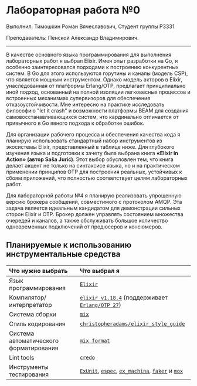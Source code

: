 # Лабораторная работа №0

Выполнил: Тимошкин Роман Вячеславович,
Студент группы P3331

Преподаватель: Пенской Александр Владимирович.

---

В качестве основного языка программирования для выполнения лабораторных работ я выбрал Elixir. Имея опыт разработки на Go, я особенно заинтересовался подходами к построению конкурентных систем. В Go для этого используются горутины и каналы (модель CSP), что является мощным инструментом. Однако модель акторов в Elixir, унаследованная от платформы Erlang/OTP, предлагает принципиально иной подход, основанный на полной изоляции легковесных процессов и встроенных механизмах супервизоров для обеспечения отказоустойчивости. Мне интересно на практике исследовать философию "let it crash" и возможности платформы BEAM для создания самовосстанавливающихся систем, что кардинально отличается от привычного в Go явного подхода к обработке ошибок.

Для организации рабочего процесса и обеспечения качества кода я планирую использовать стандартный набор инструментов из экосистемы Elixir, представленный в таблице ниже. Для глубокого изучения языка и подготовки к зачету была выбрана книга **«Elixir in Action» (автор Saša Jurić)**. Этот выбор обусловлен тем, что книга делает акцент не только на синтаксисе языка, но и на практическом применении принципов OTP для построения реальных, устойчивых к сбоям приложений, что полностью соответствует целям лабораторных работ.

Для лабораторной работы №4 я планирую реализовать упрощенную версию брокера сообщений, совместимого с протоколом AMQP. Эта задача является идеальным кандидатом для демонстрации сильных сторон Elixir и OTP. Брокер должен управлять состоянием множества очередей и каналов, а также обслуживать большое количество одновременных подключений от продюсеров и консюмеров.

## Планируемые к использованию инструментальные средства

| Что нужно выбрать                      | Что выбрал я                                                                                                                                                                                                                                                |
| :------------------------------------- | :---------------------------------------------------------------------------------------------------------------------------------------------------------------------------------------------------------------------------------------------------------- |
| Язык программирования                  | [`Elixir`](https://elixir-lang.org/)                                                                                                                                                                                                                        |
| Компилятор/интерпретатор               | [`elixir v1.18.4`](https://github.com/elixir-lang/elixir/releases/tag/v1.18.4) (поддерживает [`Erlang/OTP 27`](https://www.erlang.org/downloads/27))                                                                                                        |
| Система сборки                         | [`mix`](https://hexdocs.pm/mix/Mix.html)                                                                                                                                                                                                                    |
| Стиль кодирования                      | [`christopheradams/elixir_style_guide`](https://github.com/christopheradams/elixir_style_guide)                                                                                                                                                             |
| Система автоматического форматирования | [`mix format`](https://hexdocs.pm/mix/Mix.Tasks.Format.html)                                                                                                                                                                                                |
| Lint tools                             | [`credo`](https://github.com/rrrene/credo)                                                                                                                                                                                                                  |
| Инструменты тестирования               | [`ExUnit`](https://hexdocs.pm/ex_unit/1.12/ExUnit.html), [`espec`](https://github.com/antonmi/espec), [`ex_machina`](https://github.com/beam-community/ex_machina), [`faker`](https://github.com/elixirs/faker) и [`mox`](https://github.com/dashbitco/mox) |
